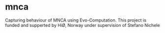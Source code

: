 # mnca
Capturing behaviour of MNCA using Evo-Computation. This project is funded and supperted by HiØ, Norway under supervision of Stefano Nichele
